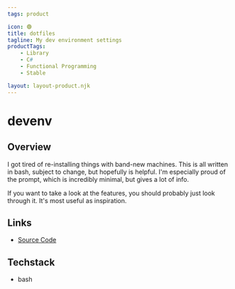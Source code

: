 ```yaml
--- 
tags: product

icon: 🟢
title: dotfiles
tagline: My dev environment settings
productTags:
    - Library
    - C#
    - Functional Programming
    - Stable

layout: layout-product.njk
---
```


# devenv

## Overview

I got tired of re-installing things with band-new machines. This is all written in bash, subject to change, but hopefully is helpful. I'm especially proud of the prompt, which is incredibly minimal, but gives a lot of info.

If you want to take a look at the features, you should probably just look through it. It's most useful as inspiration.

## Links

- [Source Code](https://github.com/winstonpuckett/devenv)

## Techstack
- bash
